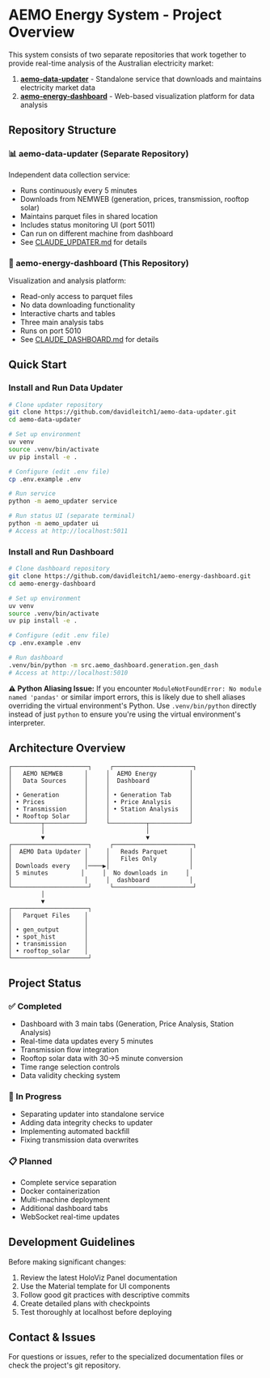 # AEMO Energy System - Project Overview

This system consists of two separate repositories that work together to provide real-time analysis of the Australian electricity market:

1. **[aemo-data-updater](https://github.com/davidleitch1/aemo-data-updater)** - Standalone service that downloads and maintains electricity market data
2. **[aemo-energy-dashboard](https://github.com/davidleitch1/aemo-energy-dashboard)** - Web-based visualization platform for data analysis

## Repository Structure

### 📊 aemo-data-updater (Separate Repository)
Independent data collection service:
- Runs continuously every 5 minutes
- Downloads from NEMWEB (generation, prices, transmission, rooftop solar)
- Maintains parquet files in shared location
- Includes status monitoring UI (port 5011)
- Can run on different machine from dashboard
- See [CLAUDE_UPDATER.md](./CLAUDE_UPDATER.md) for details

### 🎯 aemo-energy-dashboard (This Repository)
Visualization and analysis platform:
- Read-only access to parquet files
- No data downloading functionality
- Interactive charts and tables
- Three main analysis tabs
- Runs on port 5010
- See [CLAUDE_DASHBOARD.md](./CLAUDE_DASHBOARD.md) for details

## Quick Start

### Install and Run Data Updater
```bash
# Clone updater repository
git clone https://github.com/davidleitch1/aemo-data-updater.git
cd aemo-data-updater

# Set up environment
uv venv
source .venv/bin/activate
uv pip install -e .

# Configure (edit .env file)
cp .env.example .env

# Run service
python -m aemo_updater service

# Run status UI (separate terminal)
python -m aemo_updater ui
# Access at http://localhost:5011
```

### Install and Run Dashboard
```bash
# Clone dashboard repository
git clone https://github.com/davidleitch1/aemo-energy-dashboard.git
cd aemo-energy-dashboard

# Set up environment
uv venv
source .venv/bin/activate
uv pip install -e .

# Configure (edit .env file)
cp .env.example .env

# Run dashboard
.venv/bin/python -m src.aemo_dashboard.generation.gen_dash
# Access at http://localhost:5010
```

**⚠️ Python Aliasing Issue:** If you encounter `ModuleNotFoundError: No module named 'pandas'` or similar import errors, this is likely due to shell aliases overriding the virtual environment's Python. Use `.venv/bin/python` directly instead of just `python` to ensure you're using the virtual environment's interpreter.

## Architecture Overview

```
┌─────────────────────┐     ┌──────────────────────┐
│   AEMO NEMWEB      │     │  AEMO Energy         │
│   Data Sources     │     │  Dashboard           │
│                    │     │                      │
│ • Generation       │     │ • Generation Tab     │
│ • Prices           │     │ • Price Analysis     │
│ • Transmission     │     │ • Station Analysis   │
│ • Rooftop Solar    │     │                      │
└────────┬───────────┘     └──────────┬───────────┘
         │                            │
         ▼                            ▼
┌─────────────────────┐     ┌──────────────────────┐
│  AEMO Data Updater │     │   Reads Parquet      │
│                    │     │   Files Only         │
│ Downloads every    │────▶│                      │
│ 5 minutes         │     │  No downloads in     │
│                    │     │  dashboard           │
└─────────────────────┘     └──────────────────────┘
         │
         ▼
┌─────────────────────┐
│   Parquet Files    │
│                    │
│ • gen_output       │
│ • spot_hist        │
│ • transmission     │
│ • rooftop_solar    │
└─────────────────────┘
```

## Project Status

### ✅ Completed
- Dashboard with 3 main tabs (Generation, Price Analysis, Station Analysis)
- Real-time data updates every 5 minutes
- Transmission flow integration
- Rooftop solar data with 30→5 minute conversion
- Time range selection controls
- Data validity checking system

### 🚧 In Progress
- Separating updater into standalone service
- Adding data integrity checks to updater
- Implementing automated backfill
- Fixing transmission data overwrites

### 📋 Planned
- Complete service separation
- Docker containerization
- Multi-machine deployment
- Additional dashboard tabs
- WebSocket real-time updates

## Development Guidelines

Before making significant changes:
1. Review the latest HoloViz Panel documentation
2. Use the Material template for UI components
3. Follow good git practices with descriptive commits
4. Create detailed plans with checkpoints
5. Test thoroughly at localhost before deploying

## Contact & Issues

For questions or issues, refer to the specialized documentation files or check the project's git repository.